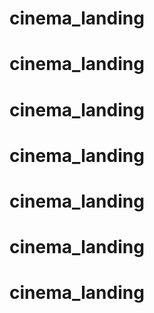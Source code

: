# cinema_landing
# cinema_landing
# cinema_landing
# cinema_landing
# cinema_landing
# cinema_landing
# cinema_landing
